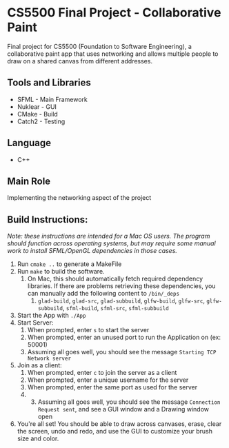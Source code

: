 # CS5500 Final Project - Collaborative Paint
Final project for CS5500 (Foundation to Software Engineering), a collaborative paint app that uses networking and allows multiple people to draw on a shared canvas from different addresses.

## Tools and Libraries
- SFML - Main Framework
- Nuklear - GUI
- CMake - Build
- Catch2 - Testing

## Language
- C++

## Main Role
Implementing the networking aspect of the project

## Build Instructions:
*Note: these instructions are intended for a Mac OS users. The program should function across operating systems, but may require some manual work to install SFML/OpenGL dependencies in those cases.*

1. Run `cmake ..` to generate a MakeFile
2. Run `make` to build the software. 
   1. On Mac, this should automatically fetch required dependency libraries. If there are problems retrieving these dependencies, you can manually add the following content to `/bin/_deps`
      1. `glad-build`, `glad-src`, `glad-subbuild`, `glfw-build`, `glfw-src`, `glfw-subbuild`, `sfml-build`, `sfml-src`, `sfml-subbuild`
3. Start the App with `./App`
4. Start Server:
   1. When prompted, enter `s` to start the server
   2. When prompted, enter an unused port to run the Application on (ex: 50001)
   3. Assuming all goes well, you should see the message `Starting TCP Network server`
5. Join as a client:
    1. When prompted, enter `c` to join the server as a client
    2. When prompted, enter a unique username for the server
    3. When prompted, enter the same port as used for the server
    4. 3. Assuming all goes well, you should see the message `Connection Request sent`, and see a GUI window and a Drawing window open
7. You're all set! You should be able to draw across canvases, erase, clear the screen, undo and redo, and use the GUI to customize your brush size and color.


